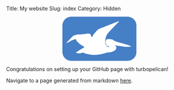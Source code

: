 Title: My website
Slug: index
Category: Hidden

<div>
    <img style="display: block; margin: auto;" width="200" src="images/logo.svg"></img>
</div>

Congratulations on setting up your GitHub page with turbopelican!

Navigate to a page generated from markdown [here](/my-article).
